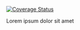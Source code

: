[![Coverage Status](https://coveralls.io/repos/github/ForrestWeiswolf/ci-test/badge.svg?branch=master)](https://coveralls.io/github/ForrestWeiswolf/ci-test?branch=master)

Lorem ipsum dolor sit amet